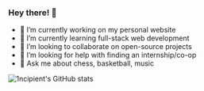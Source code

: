 ### Hey there! 👋

<!--
**1ncipient/1ncipient** is a ✨ _special_ ✨ repository because its `README.md` (this file) appears on your GitHub profile.

Here are some ideas to get you started:

- 🔭 I’m currently working on ...
- 🌱 I’m currently learning ...
- 👯 I’m looking to collaborate on ...
- 🤔 I’m looking for help with ...
- 💬 Ask me about ...
- 📫 How to reach me: ...
- 😄 Pronouns: ...
- ⚡ Fun fact: ...
-->
- 🔭 I’m currently working on my personal website
- 🌱 I’m currently learning full-stack web development 
- 👯 I’m looking to collaborate on open-source projects
- 🤔 I’m looking for help with finding an internship/co-op
- 💬 Ask me about chess, basketball, music

![1ncipient's GitHub stats](https://github-readme-stats.vercel.app/api?username=1ncipient&show_icons=true&theme=transparent)
